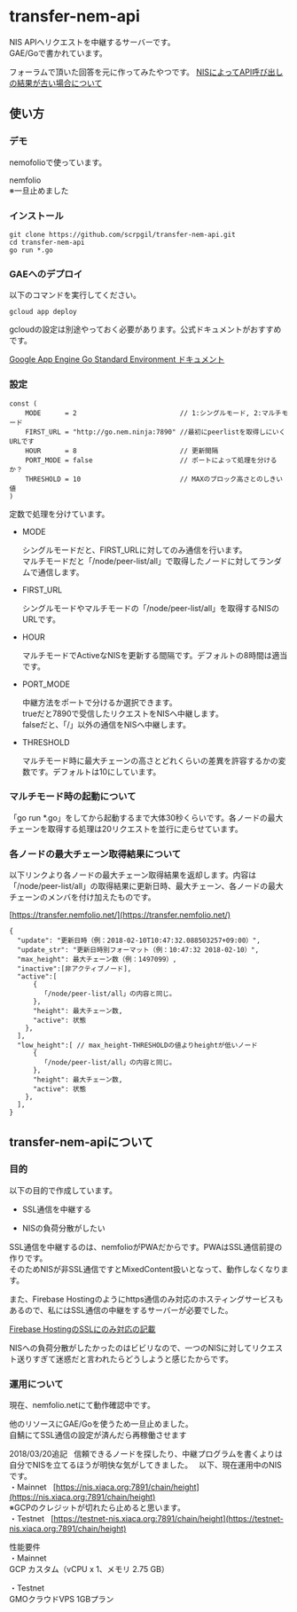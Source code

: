 # transfer-nem-api

NIS APIへリクエストを中継するサーバーです。  
GAE/Goで書かれています。  

フォーラムで頂いた回答を元に作ってみたやつです。
[NISによってAPI呼び出しの結果が古い場合について](https://goo.gl/DSJWT6)


## 使い方

### デモ

nemofolioで使っています。

nemfolio  
※一旦止めました


### インストール

````
git clone https://github.com/scrpgil/transfer-nem-api.git 
cd transfer-nem-api
go run *.go
````


### GAEへのデプロイ

以下のコマンドを実行してください。

````
gcloud app deploy
````

gcloudの設定は別途やっておく必要があります。公式ドキュメントがおすすめです。

[Google App Engine Go Standard Environment ドキュメント](https://cloud.google.com/appengine/docs/standard/go/?hl=ja)

### 設定

````
const (
	MODE      = 2                          // 1:シングルモード, 2:マルチモード
	FIRST_URL = "http://go.nem.ninja:7890" //最初にpeerlistを取得しにいくURLです
	HOUR      = 8                          // 更新間隔
	PORT_MODE = false                      // ポートによって処理を分けるか？
	THRESHOLD = 10                         // MAXのブロック高さとのしきい値
)
````

定数で処理を分けています。

- MODE

	シングルモードだと、FIRST_URLに対してのみ通信を行います。  
	マルチモードだと「/node/peer-list/all」で取得したノードに対してランダムで通信します。  

- FIRST_URL

	シングルモードやマルチモードの「/node/peer-list/all」を取得するNISのURLです。  

- HOUR

	マルチモードでActiveなNISを更新する間隔です。デフォルトの8時間は適当です。  

- PORT_MODE

	中継方法をポートで分けるか選択できます。  
	trueだと7890で受信したリクエストをNISへ中継します。  
	falseだと、「/」以外の通信をNISへ中継します。  

- THRESHOLD

	マルチモード時に最大チェーンの高さとどれくらいの差異を許容するかの変数です。デフォルトは10にしています。  


### マルチモード時の起動について

「go run *.go」をしてから起動するまで大体30秒くらいです。各ノードの最大チェーンを取得する処理は20リクエストを並行に走らせています。  


### 各ノードの最大チェーン取得結果について

以下リンクより各ノードの最大チェーン取得結果を返却します。内容は「/node/peer-list/all」の取得結果に更新日時、最大チェーン、各ノードの最大チェーンのメンバを付け加えたものです。

[https://transfer.nemfolio.net/](https://transfer.nemfolio.net/)


````
{
  "update": "更新日時（例：2018-02-10T10:47:32.088503257+09:00）",
  "update_str": "更新日時別フォーマット（例：10:47:32 2018-02-10）",
  "max_height": 最大チェーン数（例：1497099）,
  "inactive":[非アクティブノード],
  "active":[
      {
     	「/node/peer-list/all」の内容と同じ。
      },
      "height": 最大チェーン数,
      "active": 状態
    },
  ],
  "low_height":[ // max_height-THRESHOLDの値よりheightが低いノード
      {
     	「/node/peer-list/all」の内容と同じ。
      },
      "height": 最大チェーン数,
      "active": 状態
    },
  ],
}
````


## transfer-nem-apiについて

### 目的

以下の目的で作成しています。

- SSL通信を中継する

- NISの負荷分散がしたい 

SSL通信を中継するのは、nemfolioがPWAだからです。PWAはSSL通信前提の作りです。  
そのためNISが非SSL通信ですとMixedContent扱いとなって、動作しなくなります。   

また、Firebase Hostingのようにhttps通信のみ対応のホスティングサービスもあるので、私にはSSL通信の中継をするサーバーが必要でした。

[Firebase HostingのSSLにのみ対応の記載](https://twitter.com/scrpgil/status/956711883133747200)


NISへの負荷分散がしたかったのはビビリなので、一つのNISに対してリクエスト送りすぎて迷惑だと言われたらどうしようと感じたからです。  

### 運用について

現在、nemfolio.netにて動作確認中です。

他のリソースにGAE/Goを使うため一旦止めました。  
自鯖にてSSL通信の設定が済んだら再稼働させます

2018/03/20追記  
信頼できるノードを探したり、中継プログラムを書くよりは自分でNISを立てるほうが明快な気がしてきました。  
以下、現在運用中のNISです。  
・Mainnet  
[https://nis.xiaca.org:7891/chain/height](https://nis.xiaca.org:7891/chain/height)  
※GCPのクレジットが切れたら止めると思います。  
・Testnet  
[https://testnet-nis.xiaca.org:7891/chain/height](https://testnet-nis.xiaca.org:7891/chain/height)



性能要件  
・Mainnet  
GCP カスタム（vCPU x 1、メモリ 2.75 GB）  

・Testnet  
GMOクラウドVPS 1GBプラン
